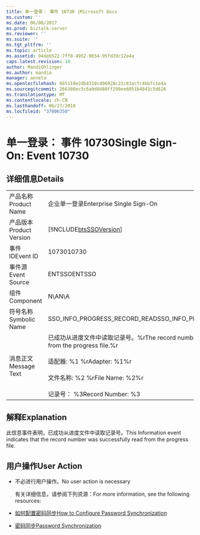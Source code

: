```yaml
---
title: 单一登录： 事件 10730 |Microsoft Docs
ms.custom: ''
ms.date: 06/08/2017
ms.prod: biztalk-server
ms.reviewer: ''
ms.suite: ''
ms.tgt_pltfrm: ''
ms.topic: article
ms.assetid: 94deb522-7ff0-4952-9654-95fd39c12e4a
caps.latest.revision: 10
author: MandiOhlinger
ms.author: mandia
manager: anneta
ms.openlocfilehash: 665119e2db4318c406928c21c83acfc4bbfc1e4a
ms.sourcegitcommit: 266308ec5c6a9d8d80ff298ee6051b4843c5d626
ms.translationtype: MT
ms.contentlocale: zh-CN
ms.lasthandoff: 06/27/2018
ms.locfileid: "37006358"
---
```

# <a name="single-sign-on-event-10730"></a><span data-ttu-id="395c2-102">单一登录： 事件 10730</span><span class="sxs-lookup"><span data-stu-id="395c2-102">Single Sign-On: Event 10730</span></span>
## <a name="details"></a><span data-ttu-id="395c2-103">详细信息</span><span class="sxs-lookup"><span data-stu-id="395c2-103">Details</span></span>  

|                 |                                                                                                                                                       |
|-----------------|-------------------------------------------------------------------------------------------------------------------------------------------------------|
|  <span data-ttu-id="395c2-104">产品名称</span><span class="sxs-lookup"><span data-stu-id="395c2-104">Product Name</span></span>   |                                                               <span data-ttu-id="395c2-105">企业单一登录</span><span class="sxs-lookup"><span data-stu-id="395c2-105">Enterprise Single Sign-On</span></span>                                                               |
| <span data-ttu-id="395c2-106">产品版本</span><span class="sxs-lookup"><span data-stu-id="395c2-106">Product Version</span></span> |                                              [!INCLUDE[btsSSOVersion](../includes/btsssoversion-md.md)]                                               |
|    <span data-ttu-id="395c2-107">事件 ID</span><span class="sxs-lookup"><span data-stu-id="395c2-107">Event ID</span></span>     |                                                                         <span data-ttu-id="395c2-108">10730</span><span class="sxs-lookup"><span data-stu-id="395c2-108">10730</span></span>                                                                         |
|  <span data-ttu-id="395c2-109">事件源</span><span class="sxs-lookup"><span data-stu-id="395c2-109">Event Source</span></span>   |                                                                        <span data-ttu-id="395c2-110">ENTSSO</span><span class="sxs-lookup"><span data-stu-id="395c2-110">ENTSSO</span></span>                                                                         |
|    <span data-ttu-id="395c2-111">组件</span><span class="sxs-lookup"><span data-stu-id="395c2-111">Component</span></span>    |                                                                          <span data-ttu-id="395c2-112">N\A</span><span class="sxs-lookup"><span data-stu-id="395c2-112">N\A</span></span>                                                                          |
|  <span data-ttu-id="395c2-113">符号名称</span><span class="sxs-lookup"><span data-stu-id="395c2-113">Symbolic Name</span></span>  |                                                             <span data-ttu-id="395c2-114">SSO_INFO_PROGRESS_RECORD_READ</span><span class="sxs-lookup"><span data-stu-id="395c2-114">SSO_INFO_PROGRESS_RECORD_READ</span></span>                                                             |
|  <span data-ttu-id="395c2-115">消息正文</span><span class="sxs-lookup"><span data-stu-id="395c2-115">Message Text</span></span>   | <span data-ttu-id="395c2-116">已成功从进度文件中读取记录号。%r</span><span class="sxs-lookup"><span data-stu-id="395c2-116">The record number was successfully read from the progress file.%r</span></span><br /><br /> <span data-ttu-id="395c2-117">适配器: %1 %r</span><span class="sxs-lookup"><span data-stu-id="395c2-117">Adapter: %1%r</span></span><br /><br /> <span data-ttu-id="395c2-118">文件名称: %2 %r</span><span class="sxs-lookup"><span data-stu-id="395c2-118">File Name: %2%r</span></span><br /><br /> <span data-ttu-id="395c2-119">记录号： %3</span><span class="sxs-lookup"><span data-stu-id="395c2-119">Record Number: %3</span></span> |

## <a name="explanation"></a><span data-ttu-id="395c2-120">解释</span><span class="sxs-lookup"><span data-stu-id="395c2-120">Explanation</span></span>  
 <span data-ttu-id="395c2-121">此信息事件表明，已成功从进度文件中读取记录号。</span><span class="sxs-lookup"><span data-stu-id="395c2-121">This Information event indicates that the record number was successfully read from the progress file.</span></span>  

## <a name="user-action"></a><span data-ttu-id="395c2-122">用户操作</span><span class="sxs-lookup"><span data-stu-id="395c2-122">User Action</span></span>  

- <span data-ttu-id="395c2-123">不必进行用户操作。</span><span class="sxs-lookup"><span data-stu-id="395c2-123">No user action is necessary</span></span>  

  <span data-ttu-id="395c2-124">有关详细信息，请参阅下列资源：</span><span class="sxs-lookup"><span data-stu-id="395c2-124">For more information, see the following resources:</span></span>  

- [<span data-ttu-id="395c2-125">如何配置密码同步</span><span class="sxs-lookup"><span data-stu-id="395c2-125">How to Configure Password Synchronization</span></span>](../core/how-to-configure-password-synchronization.md)  

- [<span data-ttu-id="395c2-126">密码同步</span><span class="sxs-lookup"><span data-stu-id="395c2-126">Password Synchronization</span></span>](../core/password-synchronization2.md)
